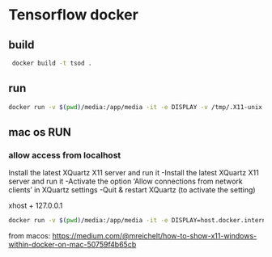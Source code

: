 
# Tensorflow docker

## build

```bash
 docker build -t tsod .
```

## run

```bash
docker run -v $(pwd)/media:/app/media -it -e DISPLAY -v /tmp/.X11-unix:/tmp/.X11-unix --user="$(id --user):$(id --group)" tsod:latest python video.py
```

## mac os RUN

### allow access from localhost

Install the latest XQuartz X11 server and run it
-Install the latest XQuartz X11 server and run it
-Activate the option ‘Allow connections from network clients’ in XQuartz settings
-Quit & restart XQuartz (to activate the setting)

xhost + 127.0.0.1

```bash
docker run -v $(pwd)/media:/app/media -it -e DISPLAY=host.docker.internal:0 -v /tmp/.X11-unix:/tmp/.X11-unix --user="$(id --user):$(id --group)" tsod:latest python video.py
```

from macos:
https://medium.com/@mreichelt/how-to-show-x11-windows-within-docker-on-mac-50759f4b65cb
